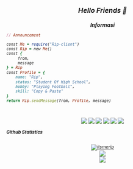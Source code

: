 <h2 align="center"><i><small>Hello Friends 👋</h2>
<h3 align="center">Informasi</h3>

```rb
// Announcement

const Me = require("Rip-client")
const Rip = new Me()
const { 
     from,
     message
} = Rip
const Profile = {
    name: "Rip",
    status: "Student Of High School",
    hobby: "Playing Football",
    skill: "Copy & Paste"
}
return Rip.sendMessage(from, Profile, message)

```
<br>
<p align="center">
    <img src="https://img.shields.io/badge/-JavaScript-black?style=flat-square&logo=javascript" />
    <img src="https://img.shields.io/badge/-Node.js-black?style=flat-square&logo=Node.js" />
    <img src="https://img.shields.io/badge/OS-Linux-blue?&logo=Linux" />
    <img src="https://img.shields.io/badge/OS-Windows-blue?&logo=Windows" />
    <img src="https://img.shields.io/badge/Text%20Editor-Visual%20Studio%20Code-blue?&logo=visual%20studio%20code&logoColor=blue" />
    <img src="https://img.shields.io/badge/Sublime%20Text-gray?&logo=Sublime-Text" />
  <br>

<p align="center"><summary><b>Github Statistics</b></summary></p>
<br> 
<div align="center">
<a href="itsmerip"><img src="https://komarev.com/ghpvc/?username=itsmerip&label=Total%20Profile%20Visitor&color=071A2C&style=for-the-badge" alt="itsmerip" /></a>
<br>
<a href="https://github.com/itsmerip"><img src="https://github-readme-stats.vercel.app/api?username=itsmerip&bg_color=071A2C&title_color=fff&text_color=fff&icon_color=fff&hide_border=true&show_icons=true" /></>
<br>
<a href="https://github.com/itsmerip/github-profile-trophy"><img src="https://github-profile-trophy.vercel.app/?username=itsmerip&theme=onedark" /></a>
</div>
